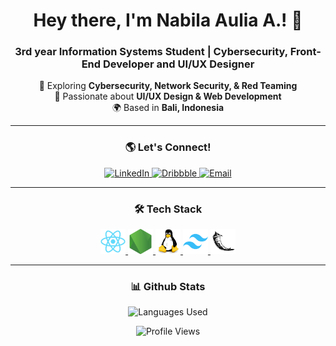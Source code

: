 <h1 align="center">Hey there, I'm Nabila Aulia A.! 🚀</h1>  
<h3 align="center">3rd year Information Systems Student | Cybersecurity, Front-End Developer and UI/UX Designer</h3>  


<p align="center">  
  🔐 Exploring <strong>Cybersecurity, Network Security, & Red Teaming</strong> <br>  
  🎨 Passionate about <strong>UI/UX Design & Web Development</strong> <br>  
  🌍 Based in <strong>Bali, Indonesia</strong>
</p>

---

<h3 align="center">🌎 Let's Connect!</h3>  
<p align="center">  
  <a href="https://www.linkedin.com/in/nabilaauliaaa/" target="_blank">  
    <img src="https://raw.githubusercontent.com/rahuldkjain/github-profile-readme-generator/master/src/images/icons/Social/linked-in-alt.svg" alt="LinkedIn" height="30" width="40" />
  </a>  
  <a href="https://dribbble.com/nabilaauliaaa" target="_blank">  
    <img src="https://raw.githubusercontent.com/rahuldkjain/github-profile-readme-generator/master/src/images/icons/Social/dribbble.svg" alt="Dribbble" height="30" width="40" />  
  </a>  
  <a href="mailto:nabilaazizah128@gmail.com" target="_blank">
    <img src="https://github.com/get-icon/geticon/blob/master/icons/google-gmail.svg" alt="Email" height="30" width="40" />
  </a>
</p>

---

<h3 align="center">🛠️ Tech Stack</h3>  
<p align="center">  
  <a href="https://reactjs.org/" target="_blank" rel="noreferrer">  
    <img src="https://raw.githubusercontent.com/devicons/devicon/master/icons/react/react-original.svg" alt="ReactJS" width="40" height="40"/>
  </a>  
  <a href="https://nodejs.org/" target="_blank" rel="noreferrer">  
    <img src="https://raw.githubusercontent.com/devicons/devicon/master/icons/nodejs/nodejs-original.svg" alt="Node.js" width="40" height="40"/>  
  </a>  
  <a href="https://www.kali.org/" target="_blank" rel="noreferrer">  
    <img src="https://raw.githubusercontent.com/devicons/devicon/master/icons/linux/linux-original.svg" alt="Kali Linux" width="40" height="40"/>  
  </a>  
  <a href="https://tailwindcss.com/" target="_blank" rel="noreferrer">  
    <img src="https://github.com/devicons/devicon/blob/master/icons/tailwindcss/tailwindcss-original.svg" alt="TailwindCSS" width="40" height="40"/>  
  </a>  
  <a href="https://flask.palletsprojects.com/" target="_blank" rel="noreferrer">  
    <img src="https://raw.githubusercontent.com/devicons/devicon/master/icons/flask/flask-original.svg" alt="Flask" width="40" height="40"/>  
  </a>  
</p>

---

<h3 align="center">📊 Github Stats</h3>  
<p align="center">  
  <img src="https://github-readme-stats.vercel.app/api/top-langs?username=nabilaauliaaa&show_icons=true&layout=compact&theme=radical" alt="Languages Used" />  
</p>  

<p align="center">
  <img src="https://komarev.com/ghpvc/?username=nabilaauliaaa&label=Profile%20Views&color=ff69b4&style=flat" alt="Profile Views" />
</p>
